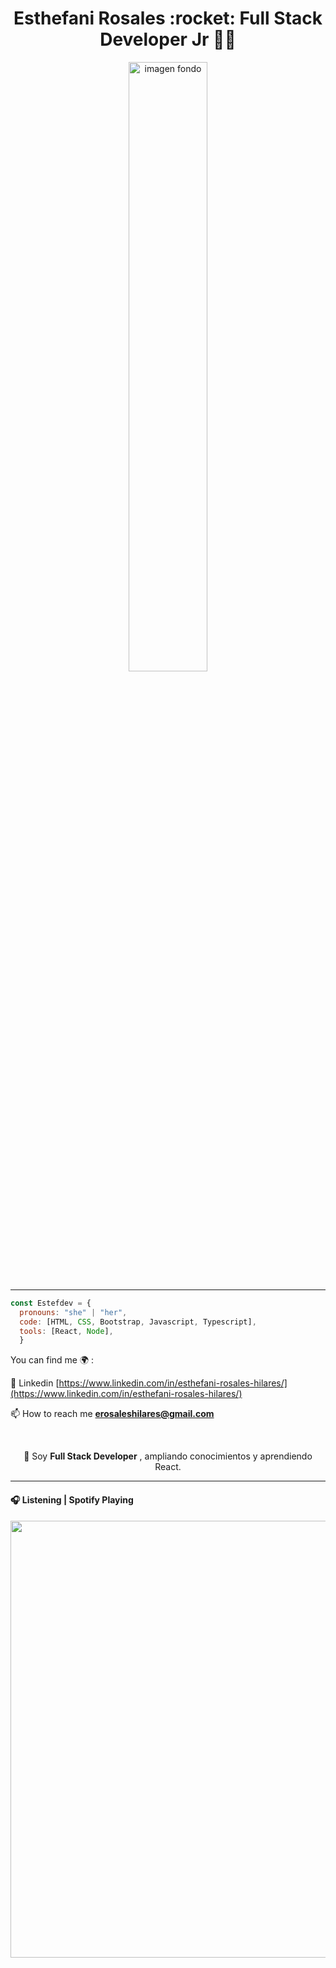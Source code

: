 <h1 align="center"> Esthefani Rosales  :rocket: Full Stack Developer Jr 👩‍💻</h1>

<p align="center"> 
 <img src="https://user-images.githubusercontent.com/113647593/230734268-a3951128-1cd5-4f37-8a0d-43f561a65370.png" width="50%" alt="imagen fondo"/>
</p>

---

```js
const Estefdev = {
  pronouns: "she" | "her",
  code: [HTML, CSS, Bootstrap, Javascript, Typescript],
  tools: [React, Node],
  }
  ```
 
You can find me 🌍 :


📝 Linkedin [https://www.linkedin.com/in/esthefani-rosales-hilares/](https://www.linkedin.com/in/esthefani-rosales-hilares/)

📫 How to reach me **erosaleshilares@gmail.com**


<br>

<div align="center">
 
:brain: Soy __Full Stack Developer__ , ampliando conocimientos y aprendiendo React.

 </div>
 
 
---

#### 🎧 Listening | Spotify Playing

[<img width="699" src="https://user-images.githubusercontent.com/113647593/232872155-a1669908-f402-4a07-b618-7a7119f0ab37.png">](https://open.spotify.com/playlist/6ck3rYLGEOELZjQnUE0srv)


<!--
**Estefdev/Estefdev** is a ✨ _special_ ✨ repository because its `README.md` (this file) appears on your GitHub profile.

Here are some ideas to get you started:

- 🔭 I’m currently working on ...
- 🌱 I’m currently learning ...
- 👯 I’m looking to collaborate on ...
- 🤔 I’m looking for help with ...
- 💬 Ask me about ...
- 📫 How to reach me: ...
- 😄 Pronouns: ...
- ⚡ Fun fact: ...
-->

